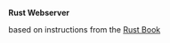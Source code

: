**Rust Webserver**

based on instructions from the [Rust Book](https://doc.rust-lang.org/book/ch20-00-final-project-a-web-server.html)
